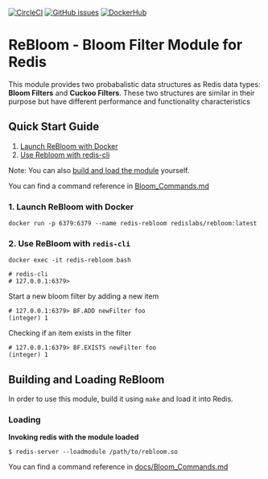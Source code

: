 [![CircleCI](https://circleci.com/gh/RedisLabsModules/rebloom.svg?style=svg)](https://circleci.com/gh/RedisLabsModules/rebloom)
[![GitHub issues](https://img.shields.io/github/release/RedisLabsModules/rebloom.svg)](https://github.com/RedisLabsModules/rebloom/releases/latest)
[![DockerHub](https://dockerbuildbadges.quelltext.eu/status.svg?organization=redislabs&repository=rebloom)](https://hub.docker.com/r/redislabs/rebloom/builds/) 

# ReBloom - Bloom Filter Module for Redis

This module provides two probabalistic data structures as Redis data types:
**Bloom Filters** and **Cuckoo Filters**. These two structures are similar in
their purpose but have different performance and functionality characteristics

## Quick Start Guide
1. [Launch ReBloom with Docker](#launch-rebloom-with-docker)
1. [Use Rebloom with redis-cli](#use-rebloom-with-redis-cli)

Note: You can also [build and load the module](#building-and-loading-rebloom) yourself.

You can find a command reference in [Bloom_Commands.md](docs/Bloom_Commands.md)


### 1. Launch ReBloom with Docker
```
docker run -p 6379:6379 --name redis-rebloom redislabs/rebloom:latest
```

### 2. Use ReBloom with `redis-cli`
```
docker exec -it redis-rebloom bash

# redis-cli
# 127.0.0.1:6379> 
```

Start a new bloom filter by adding a new item
```
# 127.0.0.1:6379> BF.ADD newFilter foo
(integer) 1
``` 

 Checking if an item exists in the filter
```
# 127.0.0.1:6379> BF.EXISTS newFilter foo
(integer) 1
```


## Building and Loading ReBloom

In order to use this module, build it using `make` and load it into Redis.

### Loading

**Invoking redis with the module loaded**

```
$ redis-server --loadmodule /path/to/rebloom.so
```

You can find a command reference in [docs/Bloom_Commands.md](docs/Bloom_Commands.md)

